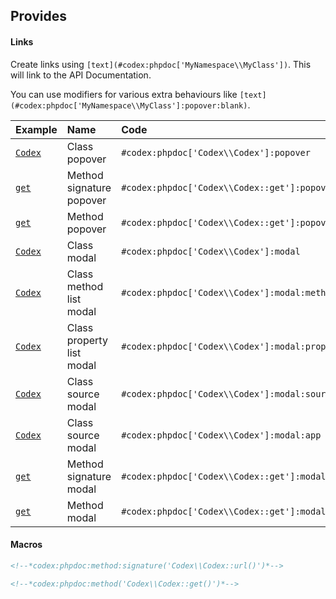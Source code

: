 <!---
title: PHPDoc
subtitle: Codex Addon
-->
## Provides

#### Links
Create links using `[text](#codex:phpdoc['MyNamespace\\MyClass'])`. This will link to the API Documentation.

You can use modifiers for various extra behaviours like `[text](#codex:phpdoc['MyNamespace\\MyClass']:popover:blank)`.

| Example | Name | Code |
|:--------|:-----|:-----|
| [`Codex`](../index.md#codex:phpdoc['Codex\\Codex']:popover) | Class popover | `#codex:phpdoc['Codex\\Codex']:popover` |
| [`get`](../index.md#codex:phpdoc['Codex\\Codex::get']:popover:signature) | Method signature popover | `#codex:phpdoc['Codex\\Codex::get']:popover:signature` |
| [`get`](../index.md#codex:phpdoc['Codex\\Codex::get']:popover) | Method popover | `#codex:phpdoc['Codex\\Codex::get']:popover` |
| [`Codex`](../index.md#codex:phpdoc['Codex\\Codex']:modal) | Class modal | `#codex:phpdoc['Codex\\Codex']:modal` |
| [`Codex`](../index.md#codex:phpdoc['Codex\\Codex']:modal:method-list) | Class method list modal | `#codex:phpdoc['Codex\\Codex']:modal:method-list` |
| [`Codex`](../index.md#codex:phpdoc['Codex\\Codex']:modal:property-list) | Class property list modal | `#codex:phpdoc['Codex\\Codex']:modal:property-list` |
| [`Codex`](../index.md#codex:phpdoc['Codex\\Codex']:modal:source) | Class source modal | `#codex:phpdoc['Codex\\Codex']:modal:source` |
| [`Codex`](../index.md#codex:phpdoc['Codex\\Codex']:modal:modal-full:app) | Class source modal | `#codex:phpdoc['Codex\\Codex']:modal:app` |
| [`get`](../index.md#codex:phpdoc['Codex\\Codex::get']:modal:signature) | Method signature modal | `#codex:phpdoc['Codex\\Codex::get']:modal:signature` |
| [`get`](../index.md#codex:phpdoc['Codex\\Codex::get']:modal) | Method modal | `#codex:phpdoc['Codex\\Codex::get']:modal` |




#### Macros
```markdown
<!--*codex:phpdoc:method:signature('Codex\\Codex::url()')*-->
```
<!--*codex:phpdoc:method:signature('Codex\\Codex::url()')*-->


```markdown
<!--*codex:phpdoc:method('Codex\\Codex::get()')*-->
```
<!--*codex:phpdoc:method('Codex\\Codex::get()')*-->


